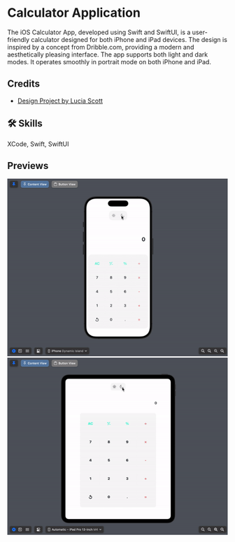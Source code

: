 # Calculator Application

The iOS Calculator App, developed using Swift and SwiftUI, is a user-friendly calculator designed for both iPhone and iPad devices. The design is inspired by a concept from Dribble.com, providing a modern and aesthetically pleasing interface. The app supports both light and dark modes. It operates smoothly in portrait mode on both iPhone and iPad.

## Credits

 - [Design Project by Lucia Scott](https://dribbble.com/shots/14709020-Calculator)



## 🛠 Skills
XCode, Swift, SwiftUI

## Previews

![](https://github.com/am301892/iOS-calculator-app/blob/main/iphone-calculator.gif)
![](https://github.com/am301892/iOS-calculator-app/blob/main/ipad-calculator.gif)
